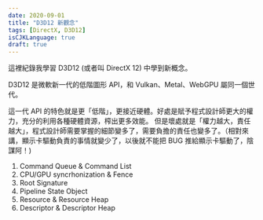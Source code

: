 ```yaml
---
date: 2020-09-01
title: "D3D12 新觀念"
tags: [DirectX, D3D12]
isCJKLanguage: true
draft: true
---
```


這裡紀錄我學習 D3D12 (或者叫 DirectX 12) 中學到新概念。

D3D12 是微軟新一代的低階圖形 API，和 Vulkan、Metal、WebGPU 屬同一個世代。

這一代 API 的特色就是更「低階」，更接近硬體。好處是賦予程式設計師更大的權力，充分的利用各種硬體資源，榨出更多效能。
但是壞處就是「權力越大，責任越大」，程式設計師需要掌握的細節變多了，需要負擔的責任也變多了。（相對來講，顯示卡驅動負責的事情就變少了，以後就不能把 BUG 推給顯示卡驅動了，陰謀阿！)

1. Command Queue & Command List
2. CPU/GPU syncrhonization & Fence
3. Root Signature
4. Pipeline State Object
5. Resource & Resource Heap
6. Descriptor & Descriptor Heap


